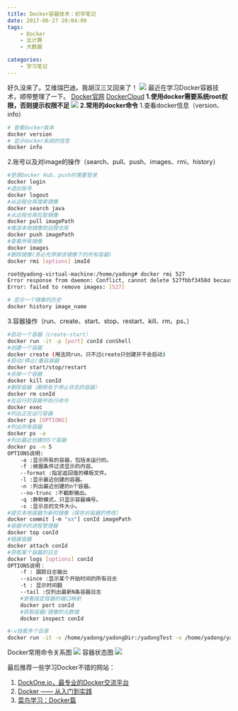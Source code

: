 ```yaml
---
title: Docker容器技术：初学笔记
date: 2017-06-27 20:04:09
tags:
    - Docker
    - 云计算
    - 大数据

categories:
    - 学习笔记
---
```



好久没来了。艾维瑞巴迪。我胡汉三又回来了！
![](http://img.mukewang.com/5820943f00011ebf03630199.gif)
最近在学习Docker容器技术，顺带整理了一下。
[Docker官网](https://hub.docker.com/)
[DockerCloud](https://dashboard.daocloud.io/)
**1.使用docker需要系统root权限，否则提示权限不足**
![](http://img.mukewang.com/582092d7000197f310320154.png)
**2.常用的docker命令**
  1.查看docker信息（version、info）
``` bash
# 查看docker版本
docker version
# 显示docker系统的信息
docker info
```
2.账号以及对image的操作（search、pull、push、images、rmi、history）
``` bash
#登录Docker Hub，push时需要登录
docker login
#退出账号
docker logout
#从远程仓库搜索镜像
docker search java
#从远程仓库拉取镜像
docker pull imagePath
#推送本地镜像到远程仓库
docker push imagePath
#查看所有镜像
docker images
#删除镜像(务必先停掉该镜像下的所有容器)
docker rmi [options] imaId

root@yadong-virtual-machine:/home/yadong# docker rmi 527
Error response from daemon: Conflict, cannot delete 527fbbf3458d because the container 52174c817c43 is using it, use -f to force
Error: failed to remove images: [527]

# 显示一个镜像的历史
docker history image_name
```

3.容器操作（run、create、start、stop、restart、kill、rm、ps、）
``` bash
#启动一个容器（create-start）
docker run -it -p [port] conId conShell
#创建一个容器
docker create (用法同run，只不过create只创建并不会启动)
#启动/停止/重启容器
docker start/stop/restart
#杀掉一个容器
docker kill conId
#删除容器（删除处于停止状态的容器）
docker rm conId
#在运行的容器中执行命令
docker exec
#列出正在运行容器
docker ps [OPTIONS]
#列出所有容器
docker ps -a
#列出最近创建的5个容器
docker ps -n 5
OPTIONS说明:
    -a :显示所有的容器，包括未运行的。
    -f :根据条件过滤显示的内容。
    --format :指定返回值的模板文件。
    -l :显示最近创建的容器。
    -n :列出最近创建的n个容器。
    --no-trunc :不截断输出。
    -q :静默模式，只显示容器编号。
    -s :显示总的文件大小。
#提交本地容器为新的镜像（保存对容器的修改）
docker commit [-m "xx"] conId imagePath
#容器中的进程管理器
docker top conId
#链接容器
docker attach conId
#获取某个容器的日志
docker logs [options] conId
OPTIONS说明：
    -f : 跟踪日志输出
    --since :显示某个开始时间的所有日志
    -t : 显示时间戳
    --tail :仅列出最新N条容器日志
    #查看指定容器的端口映射
    docker port conId
    #获取容器/镜像的元数据
    docker inspect conId
```

```bash
#-v挂载多个目录
docker run -it -v /home/yadong/yadongDir:/yadongTest -v /home/yadong/yadonga:/yadongaa e07 /bin/bash
```

Docker常用命令关系图
![](http://img.mukewang.com/582093910001fed218700970.png)
容器状态图
![](http://img.mukewang.com/582093ba0001d21411700620.png)

最后推荐一些学习Docker不错的网站：

1. [DockOne.io，最专业的Docker交流平台](http://dockone.io/)
2. [Docker —— 从入门到实践](http://udn.yyuap.com/doc/docker_practice/index.html)
3. [菜鸟学习：Docker篇](http://www.runoob.com/docker/docker-architecture.html)



